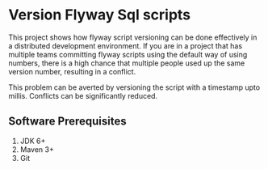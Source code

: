 Version Flyway Sql scripts
==========================

This project shows how flyway script versioning can be done effectively in a distributed development environment. If you are in a project that has multiple teams committing flyway scripts using the default way of using numbers, there is a high chance that multiple people used up the same version number, resulting in a conflict.

This problem can be averted by versioning the script with a timestamp upto millis. Conflicts can be significantly reduced.

Software Prerequisites
----------------------
1. JDK 6+
2. Maven 3+
3. Git

